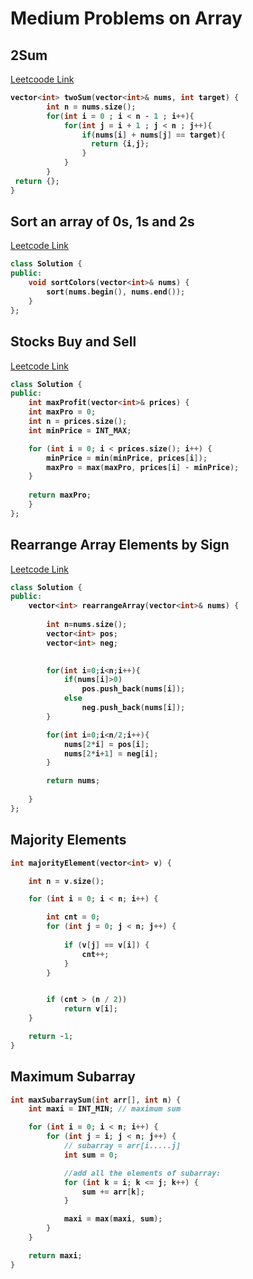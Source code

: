 # Medium Problems on Array

## 2Sum


[Leetcoode Link](https://leetcode.com/problems/two-sum/description/)

<b>
  
```cpp
vector<int> twoSum(vector<int>& nums, int target) {
        int n = nums.size();
        for(int i = 0 ; i < n - 1 ; i++){
            for(int j = i + 1 ; j < n ; j++){
                if(nums[i] + nums[j] == target){
                  return {i,j};
                }
            }
        }
 return {};
}
```
</b>

## Sort an array of 0s, 1s and 2s

[Leetcode Link](https://leetcode.com/problems/sort-colors/description/)

<b>

```cpp
class Solution {
public:
    void sortColors(vector<int>& nums) {
        sort(nums.begin(), nums.end());
    }
};
```
</b>

## Stocks Buy and Sell

[Leetcode Link](https://leetcode.com/problems/best-time-to-buy-and-sell-stock/description/)

<b>

```cpp
class Solution {
public:
    int maxProfit(vector<int>& prices) {
    int maxPro = 0;
    int n = prices.size();
    int minPrice = INT_MAX;

    for (int i = 0; i < prices.size(); i++) {
        minPrice = min(minPrice, prices[i]);
        maxPro = max(maxPro, prices[i] - minPrice);
    }
    
    return maxPro;
    }
};
```
</b>

## Rearrange Array Elements by Sign

[Leetcode Link](https://leetcode.com/problems/rearrange-array-elements-by-sign/description/)

<b>

```cpp
class Solution {
public:
    vector<int> rearrangeArray(vector<int>& nums) {
        
        int n=nums.size();
        vector<int> pos;
        vector<int> neg;
        

        for(int i=0;i<n;i++){
            if(nums[i]>0)
                pos.push_back(nums[i]);
            else
                neg.push_back(nums[i]);
        }

        for(int i=0;i<n/2;i++){
            nums[2*i] = pos[i];
            nums[2*i+1] = neg[i];
        }

        return nums;
        
    }
};
```
</b>

## Majority Elements

<b>

```cpp
int majorityElement(vector<int> v) {

	int n = v.size();

    for (int i = 0; i < n; i++) {

        int cnt = 0;
        for (int j = 0; j < n; j++) {
   
            if (v[j] == v[i]) {
                cnt++;
            }
        }


        if (cnt > (n / 2))
            return v[i];
    }

    return -1;
}
```
</b>

## Maximum Subarray

<b>
	
```cpp
int maxSubarraySum(int arr[], int n) {
    int maxi = INT_MIN; // maximum sum

    for (int i = 0; i < n; i++) {
        for (int j = i; j < n; j++) {
            // subarray = arr[i.....j]
            int sum = 0;

            //add all the elements of subarray:
            for (int k = i; k <= j; k++) {
                sum += arr[k];
            }

            maxi = max(maxi, sum);
        }
    }

    return maxi;
}

```
</b>
